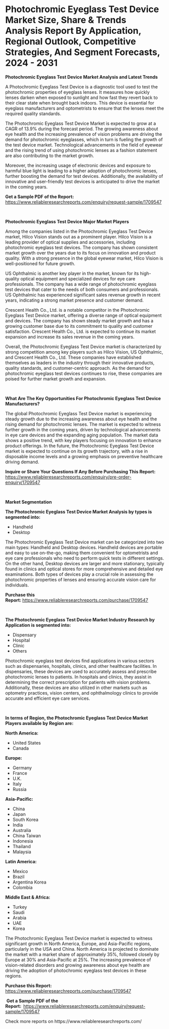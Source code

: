 <p><h1>Photochromic Eyeglass Test Device Market Size, Share & Trends Analysis Report By Application, Regional Outlook, Competitive Strategies, And Segment Forecasts, 2024 - 2031</h1></p><p><strong>Photochromic Eyeglass Test Device Market Analysis and Latest Trends</strong></p>
<p><p>A Photochromic Eyeglass Test Device is a diagnostic tool used to test the photochromic properties of eyeglass lenses. It measures how quickly lenses darken when exposed to sunlight and how fast they revert back to their clear state when brought back indoors. This device is essential for eyeglass manufacturers and optometrists to ensure that the lenses meet the required quality standards.</p><p>The Photochromic Eyeglass Test Device Market is expected to grow at a CAGR of 13.9% during the forecast period. The growing awareness about eye health and the increasing prevalence of vision problems are driving the demand for photochromic eyeglasses, which in turn is fueling the growth of the test device market. Technological advancements in the field of eyewear and the rising trend of using photochromic lenses as a fashion statement are also contributing to the market growth.</p><p>Moreover, the increasing usage of electronic devices and exposure to harmful blue light is leading to a higher adoption of photochromic lenses, further boosting the demand for test devices. Additionally, the availability of innovative and user-friendly test devices is anticipated to drive the market in the coming years.</p></p>
<p><strong>Get a Sample PDF of the Report:&nbsp;</strong> <a href="https://www.reliableresearchreports.com/enquiry/request-sample/1709547">https://www.reliableresearchreports.com/enquiry/request-sample/1709547</a></p>
<p>&nbsp;</p>
<p><strong>Photochromic Eyeglass Test Device Major Market Players</strong></p>
<p><p>Among the companies listed in the Photochromic Eyeglass Test Device market, Hilco Vision stands out as a prominent player. Hilco Vision is a leading provider of optical supplies and accessories, including photochromic eyeglass test devices. The company has shown consistent market growth over the years due to its focus on innovation and product quality. With a strong presence in the global eyewear market, Hilco Vision is well-positioned for future growth.</p><p>US Ophthalmic is another key player in the market, known for its high-quality optical equipment and specialized devices for eye care professionals. The company has a wide range of photochromic eyeglass test devices that cater to the needs of both consumers and professionals. US Ophthalmic has experienced significant sales revenue growth in recent years, indicating a strong market presence and customer demand.</p><p>Crescent Health Co., Ltd. is a notable competitor in the Photochromic Eyeglass Test Device market, offering a diverse range of optical equipment and devices. The company has shown steady market growth and has a growing customer base due to its commitment to quality and customer satisfaction. Crescent Health Co., Ltd. is expected to continue its market expansion and increase its sales revenue in the coming years.</p><p>Overall, the Photochromic Eyeglass Test Device market is characterized by strong competition among key players such as Hilco Vision, US Ophthalmic, and Crescent Health Co., Ltd. These companies have established themselves as leaders in the industry through their innovative products, quality standards, and customer-centric approach. As the demand for photochromic eyeglass test devices continues to rise, these companies are poised for further market growth and expansion.</p></p>
<p>&nbsp;</p>
<p><strong>What Are The Key Opportunities For Photochromic Eyeglass Test Device Manufacturers?</strong></p>
<p><p>The global Photochromic Eyeglass Test Device market is experiencing steady growth due to the increasing awareness about eye health and the rising demand for photochromic lenses. The market is expected to witness further growth in the coming years, driven by technological advancements in eye care devices and the expanding aging population. The market data shows a positive trend, with key players focusing on innovation to enhance product offerings. In the future, the Photochromic Eyeglass Test Device market is expected to continue on its growth trajectory, with a rise in disposable income levels and a growing emphasis on preventive healthcare driving demand.</p></p>
<p><strong>Inquire or Share Your Questions If Any Before Purchasing This Report:</strong> <a href="https://www.reliableresearchreports.com/enquiry/pre-order-enquiry/1709547">https://www.reliableresearchreports.com/enquiry/pre-order-enquiry/1709547</a></p>
<p>&nbsp;</p>
<p><strong>Market Segmentation</strong></p>
<p><strong>The Photochromic Eyeglass Test Device Market Analysis by types is segmented into:</strong></p>
<p><ul><li>Handheld</li><li>Desktop</li></ul></p>
<p><p>The Photochromic Eyeglass Test Device market can be categorized into two main types: Handheld and Desktop devices. Handheld devices are portable and easy to use on-the-go, making them convenient for optometrists and eye care professionals who need to perform quick tests in different settings. On the other hand, Desktop devices are larger and more stationary, typically found in clinics and optical stores for more comprehensive and detailed eye examinations. Both types of devices play a crucial role in assessing the photochromic properties of lenses and ensuring accurate vision care for individuals.</p></p>
<p><strong>Purchase this Report:&nbsp;</strong><a href="https://www.reliableresearchreports.com/purchase/1709547">https://www.reliableresearchreports.com/purchase/1709547</a></p>
<p>&nbsp;</p>
<p><strong>The Photochromic Eyeglass Test Device Market Industry Research by Application is segmented into:</strong></p>
<p><ul><li>Dispensary</li><li>Hospital</li><li>Clinic</li><li>Others</li></ul></p>
<p><p>Photochromic eyeglass test devices find applications in various sectors such as dispensaries, hospitals, clinics, and other healthcare facilities. In dispensaries, these devices are used to accurately assess and prescribe photochromic lenses to patients. In hospitals and clinics, they assist in determining the correct prescription for patients with vision problems. Additionally, these devices are also utilized in other markets such as optometry practices, vision centers, and ophthalmology clinics to provide accurate and efficient eye care services.</p></p>
<p>&nbsp;</p>
<p><strong>In terms of Region, the Photochromic Eyeglass Test Device Market Players available by Region are:</strong></p>
<p>
    <p> <strong> North America: </strong>
        <ul>
            <li>United States</li>
            <li>Canada</li>
        </ul>
        </p> 
    <p> <strong> Europe: </strong>
        <ul>
            <li>Germany</li>
            <li>France</li>
            <li>U.K.</li>
            <li>Italy</li>
            <li>Russia</li>
        </ul>
        </p> 
    <p> <strong> Asia-Pacific: </strong>
        <ul>
            <li>China</li>
            <li>Japan</li>
            <li>South Korea</li>
            <li>India</li>
            <li>Australia</li>
            <li>China Taiwan</li>
            <li>Indonesia</li>
            <li>Thailand</li>
            <li>Malaysia</li>
        </ul>
        </p> 
    <p> <strong> Latin America: </strong>
        <ul>
            <li>Mexico</li>
            <li>Brazil</li>
            <li>Argentina Korea</li>
            <li>Colombia</li>
        </ul>
        </p> 
    <p> <strong> Middle East & Africa: </strong>
        <ul>
            <li>Turkey</li>
            <li>Saudi</li>
            <li>Arabia</li>
            <li>UAE</li>
            <li>Korea</li>
        </ul>
    </p>
    </p>
<p><p>The Photochromic Eyeglass Test Device market is expected to witness significant growth in North America, Europe, and Asia-Pacific regions, particularly in the USA and China. North America is projected to dominate the market with a market share of approximately 35%, followed closely by Europe at 30% and Asia-Pacific at 25%. The increasing prevalence of vision-related disorders and growing awareness about eye health are driving the adoption of photochromic eyeglass test devices in these regions.</p></p>
<p><strong>Purchase this Report: </strong><a href="https://www.reliableresearchreports.com/purchase/1709547">https://www.reliableresearchreports.com/purchase/1709547</a></p>
<p>&nbsp;<strong>Get a Sample PDF of the Report:&nbsp;&nbsp;</strong><a href="https://www.reliableresearchreports.com/enquiry/request-sample/1709547">https://www.reliableresearchreports.com/enquiry/request-sample/1709547</a></p>
<p><strong></strong></p>
<p>Check more reports on https://www.reliableresearchreports.com/</p>